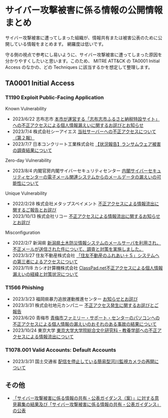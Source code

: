 # サイバー攻撃被害に係る情報の公開情報まとめ

サイバー攻撃被害に遭ってしまった組織が、情報共有または被害公表のために公開している情報をまとめます。
網羅度は低いです。

守る側の視点で参考にし易いように、サイバー攻撃被害に遭ってしまった原因を分かりやすくしたいと思います。このため、 MITRE ATT&CK の TA0001 Initial Access のなかの、どの Techniques に該当するかを想定して整理します。

## TA0001 Initial Access

### T1190 Exploit Public-Facing Application
Known Vulnerability  
* 2023/6/22 志布志市 [本市が運営する「志布志市ふるさと納税特設サイト」への不正アクセスによる個人情報漏えいに関するお詫びとお知らせ](https://www.city.shibushi.lg.jp/soshiki/5/22233.html)  
* 2023/7/4 株式会社シーアイエス [当社サーバーへの不正アクセスについて（第２報）](https://www.cisjp.com/news/detail/post-20200331.html)
* 2023/7/7 日本コンクリート工業株式会社 [【状況報告】ランサムウェア被害の調査結果について](https://www.ncic.co.jp/wp/wp-content/uploads/2023/07/230707.pdf)

Zero-day Vulnerability
* 2023/8/4 内閣官房内閣サイバーセキュリティセンター [内閣サイバーセキュリティセンターの電子メール関連システムからのメールデータの漏えいの可能性について](https://www.nisc.go.jp/news/20230804.html)

Unique Vulnerability
* 2022/2/28 株式会社メタップスペイメント [不正アクセスによる情報流出に関するご報告とお詫び](https://www.metaps-payment.com/company/20220228.html)
* 2023/10/13 株式会社リコー [不正アクセスによる情報流出に関するお知らせとお詫び](https://jp.ricoh.com/info/notice/2023/1013_1)

Misconfiguration
* 2022/2/7 新潟県 [新潟県土木防災情報システムのメールサーバを利用され、不正メールが送信された件について、調査と対策を実施しました。](https://www.pref.niigata.lg.jp/sec/kasenkanri/20220207-bousaisystem.html)
* 2023/3/27 住友不動産株式会社 [「住友不動産のふれあい＋Ｓ」システムへの第三者によるアクセスについて](https://www.sumitomo-rd.co.jp/uploads/20230327_01.pdf)
* 2023/11/8 カシオ計算機株式会社 [ClassPad.net不正アクセスによる個人情報漏えいの経緯と対策状況について](https://classpad.net/jp/news/041/)

### T1566 Phishing
* 2023/3/23 福岡県暴力追放運動推進センター [お知らせとお詫び](http://www.fukuoka-boutui.or.jp/news/wp-content/uploads/2023/03/%E3%81%8A%E7%9F%A5%E3%82%89%E3%81%9B%E3%81%A8%E3%81%8A%E8%A9%AB%E3%81%B3.pdf)
* 2023/3/31 株式会社地元カンパニー [不正アクセス発生に関するお詫びとご報告](https://www.jimo.co.jp/administration/wp-content/uploads/2023/03/20230331_news_unauthorized_access.pdf)
* 2023/6/20 青梅市 [青梅市ファミリー・サポート・センターのパソコンへの不正アクセスによる個人情報の漏えいのおそれのある事故の結果について](https://www.city.ome.tokyo.jp/soshiki/34/68110.html)
* 2023/10/24 東京大学 [東京大学大学院総合文化研究科・教養学部への不正アクセスによる情報流出について](https://www.u-tokyo.ac.jp/focus/ja/press/z0109_00952.html)

### T1078.001 Valid Accounts: Default Accounts
* 2023/3/31 国土交通省 [配信を停止している簡易型河川監視カメラの再開について](https://www.mlit.go.jp/report/press/mizukokudo03_hh_001168.html)

## その他
* [「サイバー攻撃被害に係る情報の共有・公表ガイダンス（案）」に対する意見募集の結果及び「サイバー攻撃被害に係る情報の共有・公表ガイダンス」の公表](https://www.meti.go.jp/press/2022/03/20230308006/20230308006.html)
